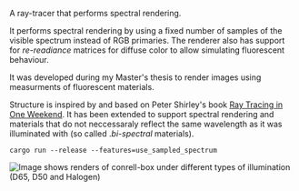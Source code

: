 A ray-tracer that performs spectral rendering.

It performs spectral rendering by using a fixed number of samples of the visible spectrum instead of RGB primaries.
The renderer also has support for *re-readiance* matrices for diffuse color to allow simulating fluorescent behaviour.

It was developed during my Master's thesis to render images using measurments of fluorescent materials.

Structure is inspired by and based on Peter Shirley's book [Ray Tracing in One Weekend](https://raytracing.github.io/books/RayTracingInOneWeekend.html).
It has been extended to support spectral rendering and materials that do not neccessaraly reflect the same wavelength as it was illuminated with (so called .*bi-spectral* materials).

```
cargo run --release --features=use_sampled_spectrum
```

![Image shows renders of conrell-box under different types of illumination (D65, D50 and Halogen)](https://user-images.githubusercontent.com/116268/122679529-87c0a080-d1eb-11eb-9b5e-449f8a8de164.png "Demo renders")


